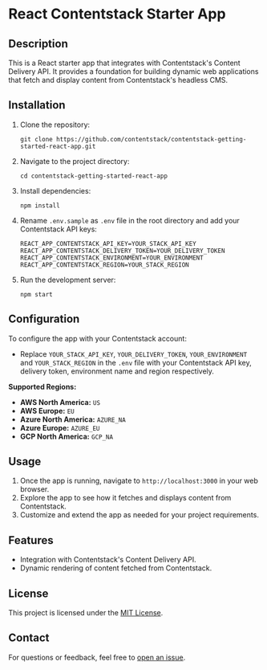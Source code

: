 # React Contentstack Starter App

## Description

This is a React starter app that integrates with Contentstack's Content Delivery API. It provides a foundation for building dynamic web applications that fetch and display content from Contentstack's headless CMS.

## Installation

1. Clone the repository:

   ```
   git clone https://github.com/contentstack/contentstack-getting-started-react-app.git
   ```

2. Navigate to the project directory:

   ```
   cd contentstack-getting-started-react-app
   ```

3. Install dependencies:

   ```
   npm install
   ```

4. Rename `.env.sample` as `.env` file in the root directory and add your Contentstack API keys:

   ```
   REACT_APP_CONTENTSTACK_API_KEY=YOUR_STACK_API_KEY
   REACT_APP_CONTENTSTACK_DELIVERY_TOKEN=YOUR_DELIVERY_TOKEN
   REACT_APP_CONTENTSTACK_ENVIRONMENT=YOUR_ENVIRONMENT
   REACT_APP_CONTENTSTACK_REGION=YOUR_STACK_REGION
   ```

5. Run the development server:
   ```
   npm start
   ```

## Configuration

To configure the app with your Contentstack account:

- Replace `YOUR_STACK_API_KEY`, `YOUR_DELIVERY_TOKEN`, `YOUR_ENVIRONMENT` and `YOUR_STACK_REGION` in the `.env` file with your Contentstack API key, delivery token, environment name and region respectively.

**Supported Regions:**

- **AWS North America:** `US`
- **AWS Europe:** `EU`
- **Azure North America:** `AZURE_NA`
- **Azure Europe:** `AZURE_EU`
- **GCP North America:** `GCP_NA`

## Usage

1. Once the app is running, navigate to `http://localhost:3000` in your web browser.
2. Explore the app to see how it fetches and displays content from Contentstack.
3. Customize and extend the app as needed for your project requirements.

## Features

- Integration with Contentstack's Content Delivery API.
- Dynamic rendering of content fetched from Contentstack.

## License

This project is licensed under the [MIT License](LICENSE).

## Contact

For questions or feedback, feel free to [open an issue](https://github.com/contentstack/contentstack-getting-started-react-app/issues).
